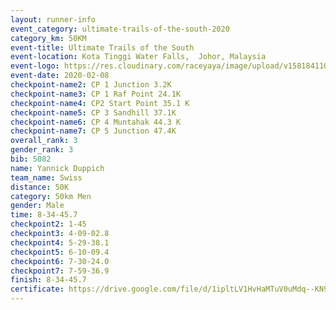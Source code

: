 ```yaml
--- 
layout: runner-info 
event_category: ultimate-trails-of-the-south-2020 
category_km: 50KM 
event-title: Ultimate Trails of the South 
event-location: Kota Tinggi Water Falls,  Johor, Malaysia 
event-logo: https://res.cloudinary.com/raceyaya/image/upload/v1581841103/logo/2020/ultimate-trails-2020_i93dfj.jpg 
event-date: 2020-02-08 
checkpoint-name2: CP 1 Junction 3.2K 
checkpoint-name3: CP 1 Raf Point 24.1K 
checkpoint-name4: CP2 Start Point 35.1 K 
checkpoint-name5: CP 3 Sandhill 37.1K 
checkpoint-name6: CP 4 Muntahak 44.3 K 
checkpoint-name7: CP 5 Junction 47.4K 
overall_rank: 3
gender_rank: 3
bib: 5082
name: Yannick Duppich
team_name: Swiss
distance: 50K
category: 50km Men
gender: Male
time: 8-34-45.7
checkpoint2: 1-45
checkpoint3: 4-09-02.8
checkpoint4: 5-29-38.1
checkpoint5: 6-10-09.4
checkpoint6: 7-30-24.0
checkpoint7: 7-59-36.9
finish: 8-34-45.7
certificate: https://drive.google.com/file/d/1ipltLV1HvHaMTuV0uMdq--KN9PY4bwpq/view?usp=sharing
--- 
```

